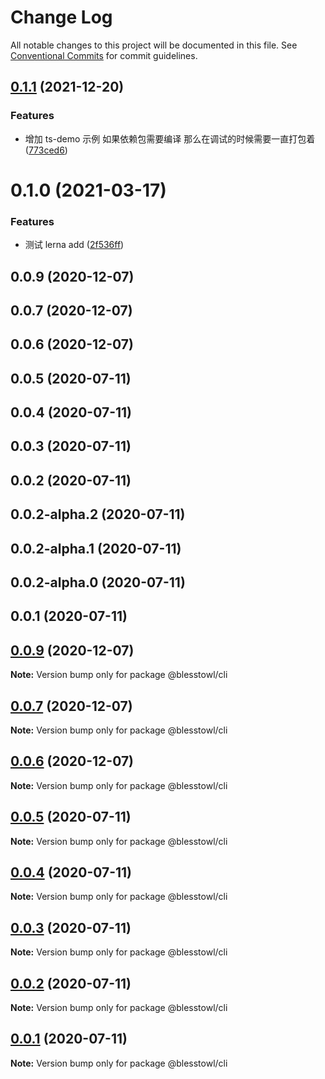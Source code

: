 # Change Log

All notable changes to this project will be documented in this file.
See [Conventional Commits](https://conventionalcommits.org) for commit guidelines.

## [0.1.1](https://github.com/blesstosam/lerna-demo/compare/@blesstowl/cli@0.1.0...@blesstowl/cli@0.1.1) (2021-12-20)


### Features

* 增加 ts-demo 示例 如果依赖包需要编译 那么在调试的时候需要一直打包着 ([773ced6](https://github.com/blesstosam/lerna-demo/commit/773ced65484e9078859e7807abbb1ba25d96f5b5))





# 0.1.0 (2021-03-17)


### Features

* 测试 lerna add ([2f536ff](https://github.com/blesstosam/lerna-demo/commit/2f536ff63134cb9a382f19ecec23257935da0db3))



## 0.0.9 (2020-12-07)



## 0.0.7 (2020-12-07)



## 0.0.6 (2020-12-07)



## 0.0.5 (2020-07-11)



## 0.0.4 (2020-07-11)



## 0.0.3 (2020-07-11)



## 0.0.2 (2020-07-11)



## 0.0.2-alpha.2 (2020-07-11)



## 0.0.2-alpha.1 (2020-07-11)



## 0.0.2-alpha.0 (2020-07-11)



## 0.0.1 (2020-07-11)





## [0.0.9](https://github.com/blesstosam/lerna-demo/compare/v0.0.7...v0.0.9) (2020-12-07)

**Note:** Version bump only for package @blesstowl/cli





## [0.0.7](https://github.com/blesstosam/lerna-demo/compare/v0.0.6...v0.0.7) (2020-12-07)

**Note:** Version bump only for package @blesstowl/cli





## [0.0.6](https://github.com/blesstosam/lerna-demo/compare/v0.0.5...v0.0.6) (2020-12-07)

**Note:** Version bump only for package @blesstowl/cli





## [0.0.5](https://github.com/blesstosam/lerna-demo/compare/v0.0.4...v0.0.5) (2020-07-11)

**Note:** Version bump only for package @blesstowl/cli





## [0.0.4](https://github.com/blesstosam/lerna-demo/compare/v0.0.3...v0.0.4) (2020-07-11)

**Note:** Version bump only for package @blesstowl/cli





## [0.0.3](https://github.com/blesstosam/lerna-demo/compare/v0.0.2...v0.0.3) (2020-07-11)

**Note:** Version bump only for package @blesstowl/cli





## [0.0.2](https://github.com/blesstosam/lerna-demo/compare/v0.0.2-alpha.2...v0.0.2) (2020-07-11)

**Note:** Version bump only for package @blesstowl/cli





## [0.0.1](https://github.com/blesstosam/lerna-demo/compare/v0.0.2-alpha.2...v0.0.1) (2020-07-11)

**Note:** Version bump only for package @blesstowl/cli
